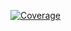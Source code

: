 [![Coverage](https://img.shields.io/endpoint?url=https://jonmumm.github.io/kitchencraft2/badges/coverage-badge.json)](https://github.com/jonmumm/kitchencraft2/actions) 